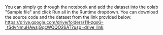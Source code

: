 You can simply go through the notebook and add the dataset into the colab "Sample file" and click Run all in the Runtime dropdown.
You can download the source code and the dataset from the link provided below:
https://drive.google.com/drive/folders/11l-zgoG-_tSdvNmuHAwsjGqcWQQO26AT?usp=drive_link
